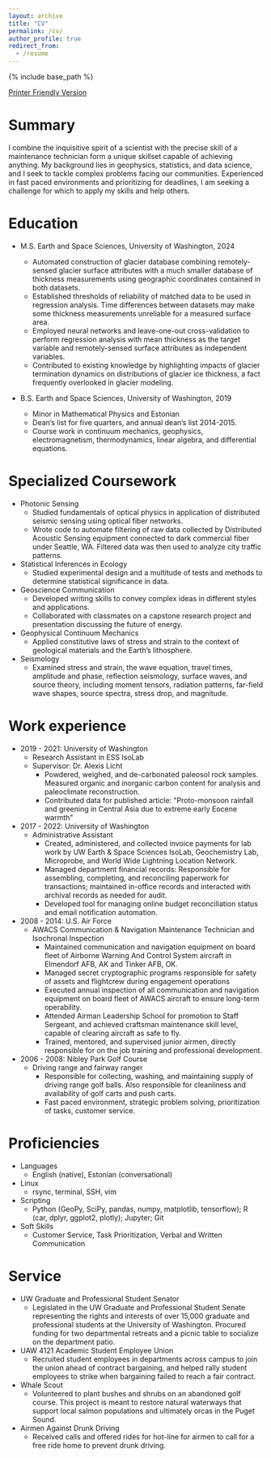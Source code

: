 ```yaml
---
layout: archive
title: "CV"
permalink: /cv/
author_profile: true
redirect_from:
  - /resume
---
```


{% include base_path %}

<a href="{{ '/assets/edasi_CV.pdf' }}" download>Printer Friendly Version</a>

Summary
======
I combine the inquisitive spirit of a scientist with the precise skill of a maintenance technician form a unique
skillset capable of achieving anything. My background lies in geophysics, statistics, and data science, and I seek to
tackle complex problems facing our communities. Experienced in fast paced environments and prioritizing for
deadlines, I am seeking a challenge for which to apply my skills and help others.

Education
======
* M.S. Earth and Space Sciences, University of Washington, 2024
  <!-- * Thesis: A Data Driven Estimate of Glacier Thicknesses Reveals the Influence of Ice Shelves and Other Ocean Interactions -->
  * Automated construction of glacier database combining remotely-sensed glacier surface attributes with a much smaller database of thickness measurements using geographic coordinates contained in both datasets.
  * Established thresholds of reliability of matched data to be used in regression analysis. Time differences between datasets may make some thickness measurements unreliable for a measured surface area.
  * Employed neural networks and leave-one-out cross-validation to perform regression analysis with mean thickness as the target variable and remotely-sensed surface attributes as independent variables.
  * Contributed to existing knowledge by highlighting impacts of glacier termination dynamics on distributions of glacier ice thickness, a fact frequently overlooked in glacier modeling.


* B.S. Earth and Space Sciences, University of Washington, 2019
  * Minor in Mathematical Physics and Estonian
  * Dean’s list for five quarters, and annual dean’s list 2014-2015.
  * Course work in continuum mechanics, geophysics, electromagnetism, thermodynamics, linear algebra, and differential equations.


Specialized Coursework
======
* Photonic Sensing
  * Studied fundamentals of optical physics in application of distributed seismic sensing using optical fiber networks.
  * Wrote code to automate filtering of raw data collected by Distributed Acoustic Sensing equipment connected to dark commercial fiber under Seattle, WA. Filtered data was then used to analyze city traffic patterns.
* Statistical Inferences in Ecology
  * Studied experimental design and a multitude of tests and methods to determine statistical significance in data.
* Geoscience Communication
  * Developed writing skills to convey complex ideas in different styles and applications.
  * Collaborated with classmates on a capstone research project and presentation discussing the future of energy.
* Geophysical Continuum Mechanics
  * Applied constitutive laws of stress and strain to the context of geological materials and the Earth’s lithosphere.
* Seismology
  * Examined stress and strain, the wave equation, travel times, amplitude and phase, reflection seismology, surface waves, and source theory, including moment tensors, radiation patterns, far-field wave shapes, source spectra, stress drop, and magnitude.





Work experience
======
* 2019 - 2021: University of Washington
  * Research Assistant in ESS IsoLab
  * Supervisor: Dr. Alexis Licht
    * Powdered, weighed, and de-carbonated paleosol rock samples. Measured organic and inorganic carbon content for analysis and paleoclimate reconstruction.
    * Contributed data for published article: "Proto-monsoon rainfall and greening in Central Asia due to extreme early Eocene warmth"
* 2017 - 2022: University of Washington
  * Administrative Assistant
    * Created, administered, and collected invoice payments for lab work by UW Earth & Space Sciences IsoLab, Geochemistry Lab, Microprobe, and World Wide Lightning Location Network.
    * Managed department financial records: Responsible for assembling, completing, and reconciling paperwork for transactions; maintained in-office records and interacted with archival records as needed for audit.
    * Developed tool for managing online budget reconciliation status and email notification automation.
* 2008 - 2014: U.S. Air Force
  * AWACS Communication & Navigation Maintenance Technician and Isochronal Inspection
    * Maintained communication and navigation equipment on board fleet of Airborne Warning And Control System aircraft in Elmendorf AFB, AK and Tinker AFB, OK.
    * Managed secret cryptographic programs responsible for safety of assets and flightcrew during engagement operations
    * Executed annual inspection of all communication and navigation equipment on board fleet of AWACS aircraft to ensure long-term operability.
    * Attended Airman Leadership School for promotion to Staff Sergeant, and achieved craftsman maintenance skill level, capable of clearing aircraft as safe to fly.
    * Trained, mentored, and supervised junior airmen, directly responsible for on the job training and professional development.
* 2006 - 2008: Nibley Park Golf Course
  * Driving range and fairway ranger
    * Responsible for collecting, washing, and maintaining supply of driving range golf balls. Also responsible for cleanliness and availability of golf carts and push carts.
    * Fast paced environment, strategic problem solving, prioritization of tasks, customer service.


Proficiencies
======
* Languages
  * English (native), Estonian (conversational)
* Linux
  * rsync, terminal, SSH, vim
* Scripting
  * Python (GeoPy, SciPy, pandas, numpy, matplotlib, tensorflow); R (car, dplyr, ggplot2, plotly); Jupyter; Git
* Soft Skills
  * Customer Service, Task Prioritization, Verbal and Written Communication






Service
======
* UW Graduate and Professional Student Senator
  * Legislated in the UW Graduate and Professional Student Senate representing the rights and interests of over 15,000 graduate and professional students at the University of Washington. Procured funding for two departmental retreats and a picnic table to socialize on the department patio.
* UAW 4121 Academic Student Employee Union
  * Recruited student employees in departments across campus to join the union ahead of contract bargaining, and helped rally student employees to strike when bargaining failed to reach a fair contract.
* Whale Scout
  * Volunteered to plant bushes and shrubs on an abandoned golf course. This project is meant to restore natural waterways that support local salmon populations and ultimately orcas in the Puget Sound.
* Airmen Against Drunk Driving
  * Received calls and offered rides for hot-line for airmen to call for a free ride home to prevent drunk driving.




<!-- Publications
======
  <ul>{% for post in site.publications %}
    {% include archive-single-cv.html %}
  {% endfor %}</ul>

Talks
======
  <ul>{% for post in site.talks %}
    {% include archive-single-talk-cv.html %}
  {% endfor %}</ul>

Teaching
======
  <ul>{% for post in site.teaching %}
    {% include archive-single-cv.html %}
  {% endfor %}</ul>

Service and leadership
======
* Currently signed in to 43 different slack teams -->
